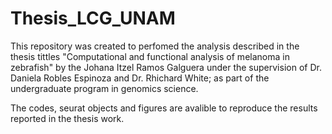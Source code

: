 # Thesis_LCG_UNAM

This repository was created to perfomed the analysis described in the thesis tittles "Computational and functional analysis of melanoma in zebrafish" by the Johana Itzel Ramos Galguera under the supervision of Dr. Daniela Robles Espinoza and Dr. Rhichard White; as part of the undergraduate program in genomics science.

The codes, seurat objects and figures are avalible to reproduce the results reported in the thesis work. 
